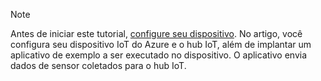 > [!NOTE]
> Antes de iniciar este tutorial, [configure seu dispositivo](../articles/iot-hub/iot-hub-raspberry-pi-kit-node-get-started.md). No artigo, você configura seu dispositivo IoT do Azure e o hub IoT, além de implantar um aplicativo de exemplo a ser executado no dispositivo. O aplicativo envia dados de sensor coletados para o hub IoT.
